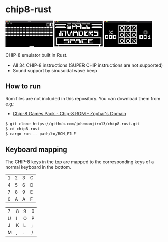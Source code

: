 # chip8-rust

<div>
<img src="images/brix.png" width="30%" />
<img src="images/invaders.png" width="30%" />
<img src="images/tictac.png" width="30%" />
</div>

CHIP-8 emulator built in Rust.

- All 34 CHIP-8 instructions (SUPER CHIP instructions are not supported)
- Sound support by sinusoidal wave beep

## How to run

Rom files are not included in this repository. You can download them from e.g.:

- [Chip-8 Games Pack - Chip-8 ROM - Zophar's Domain](https://www.zophar.net/pdroms/chip8/chip-8-games-pack.html)

```shell
$ git clone https://github.com/johnmanjiro13/chip8-rust.git
$ cd chip8-rust
$ cargo run -- path/to/ROM_FILE
```

## Keyboard mapping

The CHIP-8 keys in the top are mapped to the corresponding keys of a normal keyboard in the bottom.

<div>
  <table>
    <tr>
      <td>1</td>
      <td>2</td>
      <td>3</td>
      <td>C</td>
    </tr>
    <tr>
      <td>4</td>
      <td>5</td>
      <td>6</td>
      <td>D</td>
    </tr>
    <tr>
      <td>7</td>
      <td>8</td>
      <td>9</td>
      <td>E</td>
    </tr>
    <tr>
      <td>0</td>
      <td>A</td>
      <td>A</td>
      <td>F</td>
    </tr>
  </table>

  <table>
    <tr>
      <td>7</td>
      <td>8</td>
      <td>9</td>
      <td>0</td>
    </tr>
    <tr>
      <td>U</td>
      <td>I</td>
      <td>O</td>
      <td>P</td>
    </tr>
    <tr>
      <td>J</td>
      <td>K</td>
      <td>L</td>
      <td>;</td>
    </tr>
    <tr>
      <td>M</td>
      <td>,</td>
      <td>.</td>
      <td>/</td>
    </tr>
  </table>
</div>
